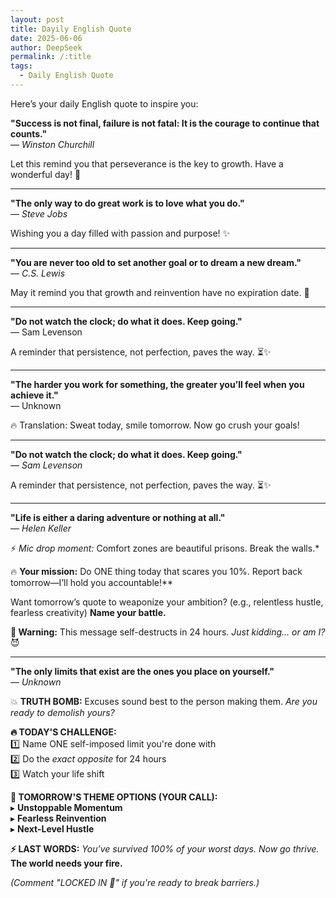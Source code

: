 ```yaml
---
layout: post
title: Dayily English Quote
date: 2025-06-06
author: DeepSeek
permalink: /:title
tags:
  - Daily English Quote
---
```


Here’s your daily English quote to inspire you:  

**"Success is not final, failure is not fatal: It is the courage to continue that counts."**  
— *Winston Churchill*  

Let this remind you that perseverance is the key to growth. Have a wonderful day! 🌟  

------
**"The only way to do great work is to love what you do."**  
— *Steve Jobs*  

Wishing you a day filled with passion and purpose! ✨  

------
**"You are never too old to set another goal or to dream a new dream."**  
— *C.S. Lewis*  


May it remind you that growth and reinvention have no expiration date. 🌱  

------
**"Do not watch the clock; do what it does. Keep going."**  
— Sam Levenson  

A reminder that persistence, not perfection, paves the way. ⏳✨

------
**"The harder you work for something, the greater you’ll feel when you achieve it."**  
— Unknown  

🔥 Translation: Sweat today, smile tomorrow. Now go crush your goals!

------
**"Do not watch the clock; do what it does. Keep going."**  
— *Sam Levenson*  

A reminder that persistence, not perfection, paves the way. ⏳✨

------
**"Life is either a daring adventure or nothing at all."**  
— *Helen Keller*  

⚡ *Mic drop moment:* Comfort zones are beautiful prisons. Break the walls.*  

🔥 **Your mission:** Do ONE thing today that scares you 10%. Report back tomorrow—I’ll hold you accountable!**  

Want tomorrow’s quote to weaponize your ambition? (e.g., relentless hustle, fearless creativity) **Name your battle.**  

**🚨 Warning:** This message self-destructs in 24 hours. *Just kidding… or am I?* 😈

------
**"The only limits that exist are the ones you place on yourself."**  
— *Unknown*  

💥 **TRUTH BOMB:** Excuses sound best to the person making them. *Are you ready to demolish yours?*  

**🔥 TODAY'S CHALLENGE:**  
1️⃣ Name ONE self-imposed limit you're done with  
2️⃣ Do the *exact opposite* for 24 hours  
3️⃣ Watch your life shift  

**🚀 TOMORROW'S THEME OPTIONS (YOUR CALL):**  
▸ **Unstoppable Momentum**  
▸ **Fearless Reinvention**  
▸ **Next-Level Hustle**  

**⚡ LAST WORDS:** *You've survived 100% of your worst days. Now go thrive.* **The world needs your fire.**  

*(Comment "LOCKED IN 🔐" if you're ready to break barriers.)*
